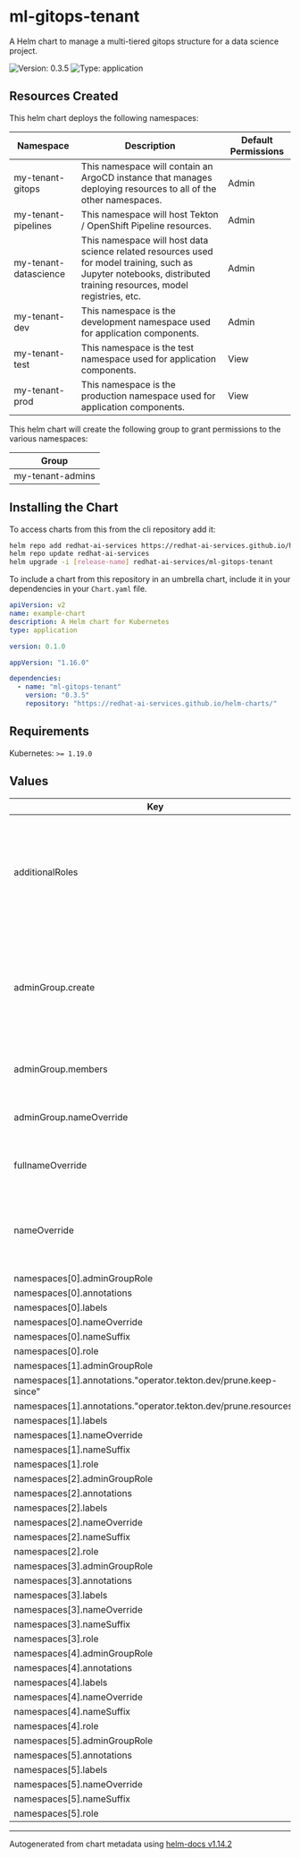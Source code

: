 # ml-gitops-tenant

A Helm chart to manage a multi-tiered gitops structure for a data science project.

![Version: 0.3.5](https://img.shields.io/badge/Version-0.3.5-informational?style=flat-square) ![Type: application](https://img.shields.io/badge/Type-application-informational?style=flat-square)

## Resources Created

This helm chart deploys the following namespaces:

| Namespace | Description | Default Permissions |
| ----------- | ----------- | ----------- |
| my-tenant-gitops | This namespace will contain an ArgoCD instance that manages deploying resources to all of the other namespaces. | Admin |
| my-tenant-pipelines   | This namespace will host Tekton / OpenShift Pipeline resources. | Admin |
| my-tenant-datascience   | This namespace will host data science related resources used for model training, such as Jupyter notebooks, distributed training resources, model registries, etc. | Admin |
| my-tenant-dev   | This namespace is the development namespace used for application components. | Admin |
| my-tenant-test   | This namespace is the test namespace used for application components. | View |
| my-tenant-prod   | This namespace is the production namespace used for application components. | View |

This helm chart will create the following group to grant permissions to the various namespaces:

| Group |
| ----- |
| my-tenant-admins |

## Installing the Chart

To access charts from this from the cli repository add it:

```sh
helm repo add redhat-ai-services https://redhat-ai-services.github.io/helm-charts/
helm repo update redhat-ai-services
helm upgrade -i [release-name] redhat-ai-services/ml-gitops-tenant
```

To include a chart from this repository in an umbrella chart, include it in your dependencies in your `Chart.yaml` file.

```yaml
apiVersion: v2
name: example-chart
description: A Helm chart for Kubernetes
type: application

version: 0.1.0

appVersion: "1.16.0"

dependencies:
  - name: "ml-gitops-tenant"
    version: "0.3.5"
    repository: "https://redhat-ai-services.github.io/helm-charts/"
```

## Requirements

Kubernetes: `>= 1.19.0`

## Values

| Key | Type | Default | Description |
|-----|------|---------|-------------|
| additionalRoles | list | `[{"name":"sealed-secrets-deployer","rules":[{"apiGroups":["bitnami.com"],"resources":["sealedsecrets"],"verbs":["get","list","watch","create","update","patch","delete"]}],"subject":{"name":"argocd-argocd-application-controller"}}]` | Additional roles to apply to the application controller service account in all namespaces managed by ArgoCD |
| adminGroup.create | bool | `true` | Enable the creation of the admin group.  If creation is disabled, an existing group can still be specified with the nameOverride. |
| adminGroup.members | list | `[]` | List of users to be added to the adminGroup |
| adminGroup.nameOverride | string | `""` | String to override the name of the admin group |
| fullnameOverride | string | `""` | String to fully override fullname template |
| nameOverride | string | `""` | String to partially override fullname template (will maintain the release name) |
| namespaces[0].adminGroupRole | string | `"admin"` |  |
| namespaces[0].annotations | object | `{}` |  |
| namespaces[0].labels | object | `{}` |  |
| namespaces[0].nameOverride | string | `""` |  |
| namespaces[0].nameSuffix | string | `"gitops"` |  |
| namespaces[0].role | string | `"gitops"` |  |
| namespaces[1].adminGroupRole | string | `"admin"` |  |
| namespaces[1].annotations."operator.tekton.dev/prune.keep-since" | string | `"7200"` |  |
| namespaces[1].annotations."operator.tekton.dev/prune.resources" | string | `"taskrun, pipelinerun"` |  |
| namespaces[1].labels | object | `{}` |  |
| namespaces[1].nameOverride | string | `""` |  |
| namespaces[1].nameSuffix | string | `"pipelines"` |  |
| namespaces[1].role | string | `"pipelines"` |  |
| namespaces[2].adminGroupRole | string | `"admin"` |  |
| namespaces[2].annotations | object | `{}` |  |
| namespaces[2].labels | object | `{}` |  |
| namespaces[2].nameOverride | string | `""` |  |
| namespaces[2].nameSuffix | string | `"datascience"` |  |
| namespaces[2].role | string | `"dev"` |  |
| namespaces[3].adminGroupRole | string | `"admin"` |  |
| namespaces[3].annotations | object | `{}` |  |
| namespaces[3].labels | object | `{}` |  |
| namespaces[3].nameOverride | string | `""` |  |
| namespaces[3].nameSuffix | string | `"dev"` |  |
| namespaces[3].role | string | `"dev"` |  |
| namespaces[4].adminGroupRole | string | `"view"` |  |
| namespaces[4].annotations | object | `{}` |  |
| namespaces[4].labels | object | `{}` |  |
| namespaces[4].nameOverride | string | `""` |  |
| namespaces[4].nameSuffix | string | `"test"` |  |
| namespaces[4].role | string | `"test"` |  |
| namespaces[5].adminGroupRole | string | `"view"` |  |
| namespaces[5].annotations | object | `{}` |  |
| namespaces[5].labels | object | `{}` |  |
| namespaces[5].nameOverride | string | `""` |  |
| namespaces[5].nameSuffix | string | `"prod"` |  |
| namespaces[5].role | string | `"prod"` |  |

----------------------------------------------
Autogenerated from chart metadata using [helm-docs v1.14.2](https://github.com/norwoodj/helm-docs/releases/v1.14.2)
